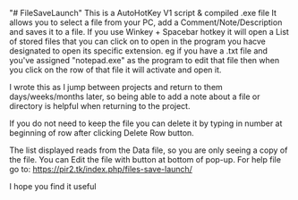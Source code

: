 "# FileSaveLaunch" 
This is a AutoHotKey V1 script & compiled .exe file 
It allows you to select a file from your PC, add a Comment/Note/Description and saves it to a file. 
If you use Winkey + Spacebar hotkey it will open a List of stored files that you can click on to open in the program you hacve designated to open its specific extension. 
eg if you have a .txt file and you've assigned "notepad.exe" as the program to edit that file then when you click on the row of that file it will activate and open it. 

I wrote this as I jump between projects and return to them days/weeks/months later, so being able to add a note about a file or directory is helpful when returning to the project. 

If you do not need to keep the file you can delete it by typing in number at beginning of row after clicking Delete Row button. 

The list displayed reads from the Data file, so you are only seeing a copy of the file. 
You can Edit the file with button at bottom of pop-up. 
For help file go to:
 https://pir2.tk/index.php/files-save-launch/
 
 I hope you find it useful
